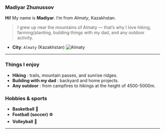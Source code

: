 ### Madiyar Zhunussov

**Hi!** My name is **Madiyar**. I’m from _Almaty_, Kazakhstan.

> I grew up near the mountains of Almaty — that’s why I love hiking,
> farming/planting, building things with my dad, and any outdoor activity.

- **City**: `Almaty` (Kazakhstan)
![Almaty](./almaty.png)

---

### Things I enjoy
- **Hiking** : trails, mountain passes, and sunrise ridges.
- **Building with my dad** : backyard and home projects.
- **Any outdoor** : from campfires to hikings at the height of 4500-5000m.

### Hobbies & sports
- **Basketball** 🏀
- **Football (soccer)** ⚽
- **Volleyball** 🏐


---




